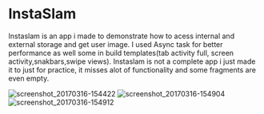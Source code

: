 # InstaSlam

Instaslam is an app i made to demonstrate how to acess internal and external storage and get user image.
I used Async task for better performance as well some in build templates(tab activity full, screen activity,snakbars,swipe views).
Instaslam is not a complete app i just made it to just for practice, it misses alot of functionality and some fragments are even empty. 

![screenshot_20170316-154422](https://cloud.githubusercontent.com/assets/21143253/23999845/3b002b94-0a62-11e7-97df-e2203f021f49.png)
![screenshot_20170316-154904](https://cloud.githubusercontent.com/assets/21143253/23999850/3cf48abc-0a62-11e7-8828-55d02a317288.png)
![screenshot_20170316-154912](https://cloud.githubusercontent.com/assets/21143253/23999856/403ddfde-0a62-11e7-8ee5-18754ed9adea.png)

